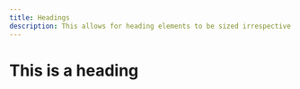 ```yaml
---
title: Headings
description: This allows for heading elements to be sized irrespective of their depth or semantics.
---
```

<h1 class="heading">This is a heading</h1>
